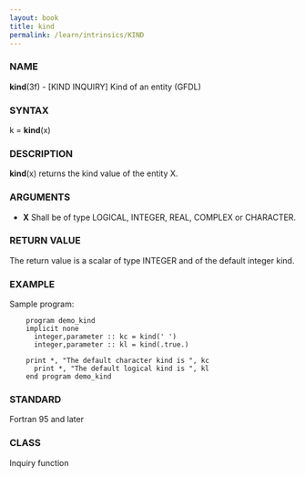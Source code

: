 ```yaml
---
layout: book
title: kind
permalink: /learn/intrinsics/KIND
---
```

### NAME

**kind**(3f) - \[KIND INQUIRY\] Kind of an entity
(GFDL)

### SYNTAX

k = **kind**(x)

### DESCRIPTION

**kind**(x) returns the kind value of the entity X.

### ARGUMENTS

  - **X**
    Shall be of type LOGICAL, INTEGER, REAL, COMPLEX or CHARACTER.

### RETURN VALUE

The return value is a scalar of type INTEGER and of the default integer
kind.

### EXAMPLE

Sample program:

```
    program demo_kind
    implicit none
      integer,parameter :: kc = kind(' ')
      integer,parameter :: kl = kind(.true.)

    print *, "The default character kind is ", kc
      print *, "The default logical kind is ", kl
    end program demo_kind
```

### STANDARD

Fortran 95 and later

### CLASS

Inquiry function
